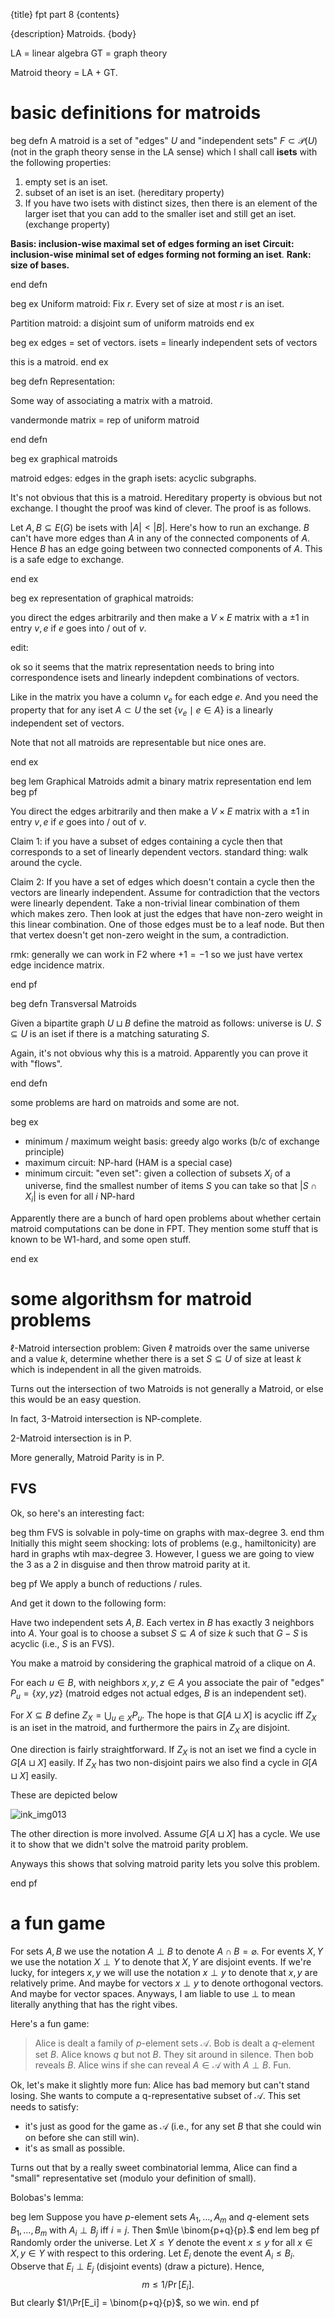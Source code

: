{title}
fpt part 8
{contents}

{description}
Matroids.
{body}

LA = linear algebra
GT = graph theory

Matroid theory = LA + GT.

# basic definitions for matroids 

beg defn
A matroid is a set of "edges" $U$ and "independent sets"
$F\subset\mathcal{P}(U)$ (not in the graph theory sense in the LA
sense) which I shall call **isets** with the following
properties:

1. empty set is an iset.
2. subset of an iset is an iset. (hereditary property)
3. If you have two isets with distinct sizes, then there is an
   element of the larger iset that you can add to the smaller
   iset and still get an iset. (exchange property)

**Basis: inclusion-wise maximal set of edges forming an iset** 
**Circuit: inclusion-wise minimal set of edges forming not
forming an iset**.
**Rank: size of bases.**

end defn

beg ex
Uniform matroid: 
Fix $r$.
Every set of size at most $r$ is an iset.

Partition matroid:
a disjoint sum of uniform matroids
end ex

beg ex
edges = set of vectors.
isets = linearly independent sets of vectors

this is a matroid.
end ex

beg defn
Representation: 

Some way of associating a matrix with a matroid.

vandermonde matrix = rep of uniform matroid

end defn

beg ex
graphical matroids

matroid edges: edges in the graph
isets: acyclic subgraphs.

It's not obvious that this is a matroid. 
Hereditary property is obvious but not exchange.
I thought the proof was
kind of clever. 
The proof is as follows.

Let $A,B \subseteq E(G)$ be isets with $|A|< |B|$.
Here's how to run an exchange.
$B$ can't have more edges than $A$ in any of the connected
components of $A$. Hence $B$ has an edge going between two
connected components of $A$. This is a safe edge to exchange.

end ex

beg ex
representation of graphical matroids:

you direct the edges arbitrarily and then make a $V\times E$ matrix
with a $\pm 1$ in entry  $v,e$ if $e$ goes into / out of $v$.


edit:

ok so it seems that the matrix representation needs to bring into
correspondence isets and linearly indepdent combinations of
vectors.

Like in the matrix you have a column $v_e$ for each edge $e$.
And you need the property that for any iset $A\subset U$ the set
$\{v_e \mid e\in A\}$ is a linearly independent set of vectors.

Note that not all matroids are representable but nice ones are.

end ex

beg lem
Graphical Matroids admit a binary matrix representation
end lem
beg pf

You direct the edges arbitrarily and then make a $V\times E$ matrix
with a $\pm 1$ in entry  $v,e$ if $e$ goes into / out of $v$.

Claim 1: 
if you have a subset of edges containing a cycle then that
corresponds to a set of linearly dependent vectors.
standard thing: walk around the cycle.

Claim 2: 
If you have a set of edges which doesn't contain a cycle then
the vectors are linearly independent. 
Assume for contradiction that the vectors were linearly
dependent. Take a non-trivial linear combination of them which
makes zero.
Then look at just the edges that have non-zero weight in this
linear combination. 
One of those edges must be to a leaf node.
But then that vertex doesn't get non-zero weight in the sum, a
contradiction.


rmk: 
generally we can work in F2 where $+1=-1$ so we just have vertex
edge incidence matrix.

end pf

beg defn
Transversal Matroids

Given a bipartite graph $U\sqcup B$ define the matroid as
follows:
universe is $U$.
$S\subseteq U$ is an iset if there is a matching saturating $S$.

Again, it's not obvious why this is a matroid.
Apparently you can prove it with "flows".

end defn

some problems are hard on matroids and some are not.

beg ex

- minimum / maximum weight basis: greedy algo works (b/c of exchange
    principle)
- maximum circuit: NP-hard (HAM is a special case)
- minimum circuit: "even set": given a collection of subsets $X_i$ of a universe, find the smallest number of items $S$ you can take so that $|S\cap X_i|$ is even for all $i$ NP-hard

Apparently there are a bunch of hard open problems about whether
certain matroid computations can be done in FPT.
They mention some stuff that is known to be W1-hard, and some
open stuff.

end ex

# some algorithsm  for matroid problems

$\ell$-Matroid intersection problem:
Given $\ell$ matroids over the same universe and a value $k$,
determine whether there is a set $S\subseteq U$ of size at least
$k$ which is independent in all the given matroids.

Turns out the intersection of two Matroids is not generally a
Matroid, or else this would be an easy question.

In fact, 3-Matroid intersection is NP-complete.

2-Matroid intersection is in P.

More generally, Matroid Parity is in P.

## FVS

Ok, so here's an interesting fact: 

beg thm
FVS is solvable in poly-time on graphs with max-degree $3$. 
end thm
Initially this might seem shocking: lots of problems (e.g.,
hamiltonicity) are hard in graphs wtih max-degree 3. 
However, I guess we are going to view the $3$ as a $2$ in
disguise and then throw matroid parity at it. 

beg pf
We apply a bunch of reductions / rules.

And get it down to the following form:

Have two independent sets $A,B$. Each vertex in  $B$ has exactly
$3$ neighbors into $A$. Your goal is to choose a subset
$S\subseteq A$ of size $k$ such that $G-S$ is acyclic (i.e., $S$
is an FVS).

You make a matroid by considering the graphical matroid of a
clique on $A$.

For each $u\in B$, with neighbors $x,y,z\in A$ you associate the
pair of "edges" $P_u = \{xy,yz\}$ (matroid edges not actual edges, $B$ is
an independent set).

For $X\subseteq B$ define  $Z_X = \bigcup_{u\in X} P_u$.
The hope is that $G[A\sqcup X]$ is acyclic iff $Z_X$ is an iset
in the matroid, and furthermore the pairs in $Z_X$ are disjoint.

One direction is fairly straightforward. 
If $Z_X$ is not an iset we find a cycle in  $G[A\sqcup X]$
easily.
If $Z_X$ has two non-disjoint pairs we also find a cycle in
$G[A\sqcup X]$ easily.

These are depicted below

![ink_img013](images/ink_img013.png)

The other direction is more involved. 
Assume $G[A\sqcup X]$ has a cycle. We use it to show that we
didn't solve the matroid parity problem.

Anyways this shows that solving matroid parity lets you solve
this problem.

end pf

# a fun game

For sets $A,B$ we use the notation $A\perp B$ to denote  $A\cap B
= \varnothing$.
For events $X,Y$ we use the notation  $X\perp Y$ to denote that
 $X,Y$ are disjoint events.
 If we're lucky, for integers $x,y$ we will use the notation
 $x\perp y$ to denote that $x,y$ are relatively prime.
 And maybe for vectors $x\perp y$ to denote orthogonal vectors.
 And maybe for vector spaces.
 Anyways, I am liable to use $\perp$ to mean literally anything
 that has the right vibes.

Here's a fun game:

> Alice is dealt a family of $p$-element sets $\mathcal{A}$. Bob is dealt a
$q$-element set $B$. Alice knows $q$ but not $B$.
They sit around in silence. Then bob reveals $B$. Alice wins if
she can reveal $A\in \mathcal{A}$ with  $A\perp B$.
Fun.

Ok, let's make it slightly more fun:
Alice has bad memory but can't stand losing. 
She wants to compute a q-representative subset of $\mathcal{A}$.
This set needs to satisfy:

- it's just as good for the game as $\mathcal{A}$ (i.e., for any
    set $B$ that she could win on before she can still win).
- it's as small as possible.

Turns out that by a really sweet combinatorial lemma, Alice can
find a "small" representative set (modulo your definition of
small).

Bolobas's lemma:

beg lem
Suppose you have $p$-element sets $A_1,\ldots, A_m$ and
$q$-element sets $B_1,\ldots, B_m$ with $A_i\perp B_j$ iff
$i=j$.
Then  $m\le \binom{p+q}{p}.$
end lem
beg pf
Randomly order the universe.
Let $X\le Y$ denote the event  $x\le y$ for all  $x\in X, y\in Y$
with respect to this ordering.
Let $E_i$ denote the event $A_i\le B_i$.
Observe that $E_i\perp E_j$ (disjoint events) (draw a picture).
Hence, 
$$m \le 1/\Pr[E_i].$$
But clearly $1/\Pr[E_i] = \binom{p+q}{p}$, so we win.
end pf

